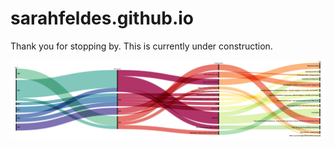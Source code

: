 # sarahfeldes.github.io
Thank you for stopping by.
This is currently under construction.

![assets/css/vizu.jpg](https://github.com/Sarah-HCEL/sarahfeldes.github.io/blob/main/assets/css/vizu.jpg)
